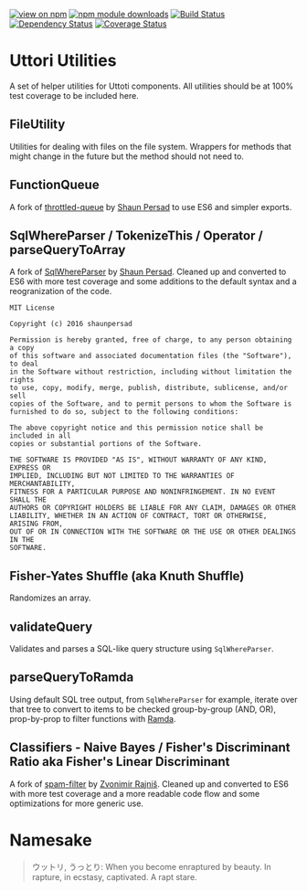 [![view on npm](http://img.shields.io/npm/v/uttori-utilities.svg)](https://www.npmjs.org/package/uttori-utilities)
[![npm module downloads](http://img.shields.io/npm/dt/uttori-utilities.svg)](https://www.npmjs.org/package/uttori-utilities)
[![Build Status](https://travis-ci.org/uttori/uttori-utilities.svg?branch=master)](https://travis-ci.org/uttori/uttori-utilities)
[![Dependency Status](https://david-dm.org/uttori/uttori-utilities.svg)](https://david-dm.org/uttori/uttori-utilities)
[![Coverage Status](https://coveralls.io/repos/uttori/uttori-utilities/badge.svg?branch=master)](https://coveralls.io/r/uttori/uttori-utilities?branch=master)

# Uttori Utilities

A set of helper utilities for Uttoti components. All utilities should be at 100% test coverage to be included here.

## FileUtility

Utilities for dealing with files on the file system. Wrappers for methods that might change in the future but the method should not need to.

## FunctionQueue

A fork of [throttled-queue](https://github.com/shaunpersad/throttled-queue) by [Shaun Persad](https://github.com/shaunpersad) to use ES6 and simpler exports.

## SqlWhereParser / TokenizeThis / Operator / parseQueryToArray

A fork of [SqlWhereParser](https://github.com/shaunpersad/sql-where-parser) by [Shaun Persad](https://github.com/shaunpersad). Cleaned up and converted to ES6 with more test coverage and some additions to the default syntax and a reogranization of the code.

```
MIT License

Copyright (c) 2016 shaunpersad

Permission is hereby granted, free of charge, to any person obtaining a copy
of this software and associated documentation files (the "Software"), to deal
in the Software without restriction, including without limitation the rights
to use, copy, modify, merge, publish, distribute, sublicense, and/or sell
copies of the Software, and to permit persons to whom the Software is
furnished to do so, subject to the following conditions:

The above copyright notice and this permission notice shall be included in all
copies or substantial portions of the Software.

THE SOFTWARE IS PROVIDED "AS IS", WITHOUT WARRANTY OF ANY KIND, EXPRESS OR
IMPLIED, INCLUDING BUT NOT LIMITED TO THE WARRANTIES OF MERCHANTABILITY,
FITNESS FOR A PARTICULAR PURPOSE AND NONINFRINGEMENT. IN NO EVENT SHALL THE
AUTHORS OR COPYRIGHT HOLDERS BE LIABLE FOR ANY CLAIM, DAMAGES OR OTHER
LIABILITY, WHETHER IN AN ACTION OF CONTRACT, TORT OR OTHERWISE, ARISING FROM,
OUT OF OR IN CONNECTION WITH THE SOFTWARE OR THE USE OR OTHER DEALINGS IN THE
SOFTWARE.
```

## Fisher-Yates Shuffle (aka Knuth Shuffle)

Randomizes an array.

## validateQuery

Validates and parses a SQL-like query structure using `SqlWhereParser`.

## parseQueryToRamda

Using default SQL tree output, from `SqlWhereParser` for example, iterate over that tree to convert to items to be checked group-by-group (AND, OR), prop-by-prop to filter functions with [Ramda](https://ramdajs.com/).

## Classifiers - Naive Bayes / Fisher's Discriminant Ratio aka Fisher's Linear Discriminant

A fork of [spam-filter](https://github.com/zrajnis/spam-filter) by [Zvonimir Rajniš](https://github.com/zrajnis). Cleaned up and converted to ES6 with more test coverage and a more readable code flow and some optimizations for more generic use.

# Namesake

> ウットリ, うっとり: When you become enraptured by beauty. In rapture, in ecstasy, captivated. A rapt stare.
